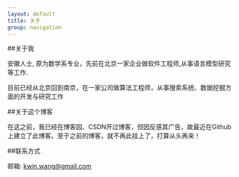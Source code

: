```yaml
---
layout: default
title: 关于
group: navigation
---
```


##关于我

安徽人士, 原为数学系专业，先前在北京一家企业做软件工程师,从事语言模型研究等工作.

目前已经从北京回到南京，在一家公司做算法工程师，从事搜索系统、数据挖掘方面的开发与研究工作

##关于这个博客

在这之前，我已经在博客园、CSDN开过博客，但因反感其广告，故最近在Github上建立了此博客。至于之前的博客，就不再此挂上了，打算从头再来！

##联系方式

邮箱: <kwin.wang@gmail.com>

